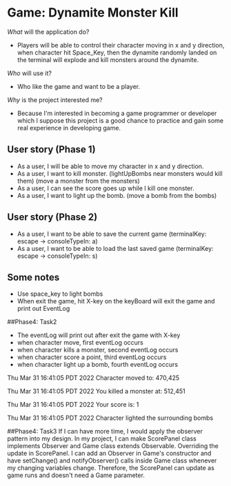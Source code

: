 # Game: Dynamite Monster Kill


*What* will the application do? </p>
- Players will be able to control their character moving in x and y direction, when character hit Space_Key, then the dynamite randomly landed
  on the terminal will explode and kill monsters around the dynamite.

*Who* will use it? </p>
- Who like the game and want to be a player. </p>

*Why* is the project interested me? </p>
- Because I'm interested in becoming a game programmer or developer which I suppose this project is a good chance to
  practice and gain some real experience in developing game. </p>

## User story (Phase 1)
- As a user, I will be able to move my character in x and y direction.
- As a user, I want to kill monster. (lightUpBombs near monsters would kill them) (move a monster from the monsters)
- As a user, I can see the score goes up while I kill one monster.
- As a user, I want to light up the bomb. (move a bomb from the bombs)

## User story (Phase 2)
- As a user, I want to be able to save the current game (terminalKey: escape -> consoleTypeIn: a)
- As a user, I want to be able to load the last saved game (terminalKey: escape -> consoleTypeIn: s)

## Some notes
- Use space_key to light bombs
- When exit the game, hit X-key on the keyBoard will exit the game and print out EventLog

##Phase4: Task2

- The eventLog will print out after exit the game with X-key
- when character move, first eventLog occurs
- when character kills a monster, second eventLog occurs
- when character score a point, third eventLog occurs
- when character light up a bomb, fourth eventLog occurs

Thu Mar 31 16:41:05 PDT 2022
Character moved to: 470,425


Thu Mar 31 16:41:05 PDT 2022
You killed a monster at: 512,451


Thu Mar 31 16:41:05 PDT 2022
Your score is: 1


Thu Mar 31 16:41:05 PDT 2022
Character lighted the surrounding bombs


##Phase4: Task3
If I can have more time, I would apply the observer pattern into my design. In my project, I can make ScorePanel class implements
Observer and Game class extends Observable. Overriding the update in ScorePanel.
I can add an Observer in Game's constructor and have setChange() and notifyObserver() calls inside Game class whenever my changing variables change.
Therefore, the ScorePanel can update as game runs and doesn't need a Game parameter.

